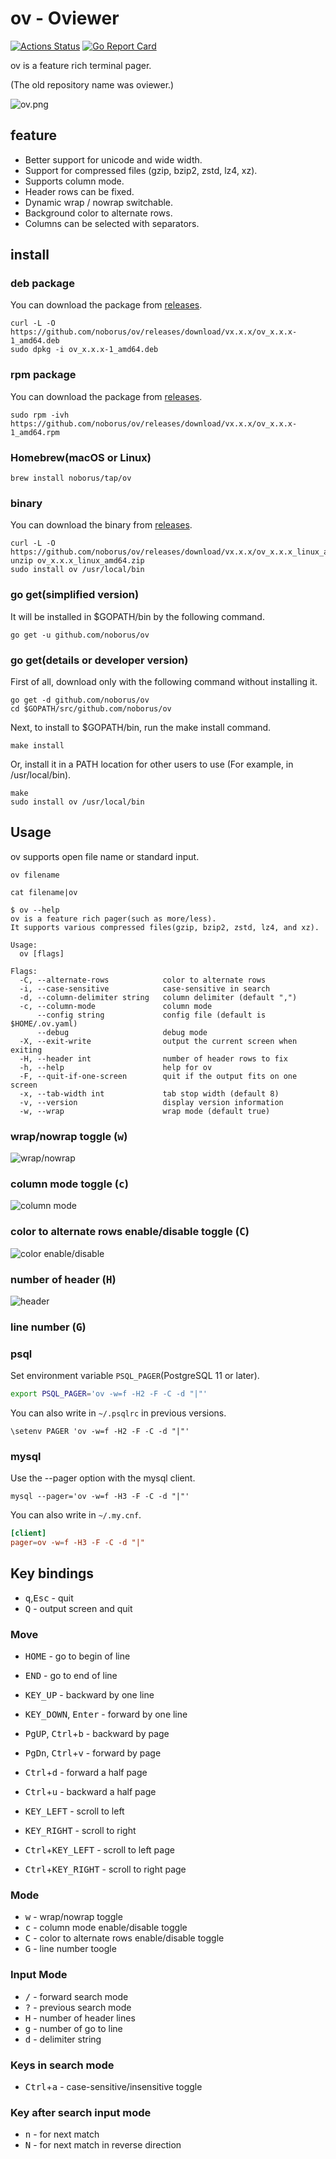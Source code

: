 # ov - Oviewer

[![Actions Status](https://github.com/noborus/ov/workflows/Go/badge.svg)](https://github.com/noborus/ov/actions)
[![Go Report Card](https://goreportcard.com/badge/github.com/noborus/ov)](https://goreportcard.com/report/github.com/noborus/ov)

ov is a feature rich terminal pager.

(The old repository name was oviewer.)

![ov.png](https://raw.githubusercontent.com/noborus/ov/master/docs/ov.png)

## feature

* Better support for unicode and wide width.
* Support for compressed files (gzip, bzip2, zstd, lz4, xz).
* Supports column mode.
* Header rows can be fixed.
* Dynamic wrap / nowrap switchable.
* Background color to alternate rows.
* Columns can be selected with separators.

## install

### deb package

You can download the package from [releases](https://github.com/noborus/ov/releases).

```console
curl -L -O https://github.com/noborus/ov/releases/download/vx.x.x/ov_x.x.x-1_amd64.deb
sudo dpkg -i ov_x.x.x-1_amd64.deb
```

### rpm package

You can download the package from [releases](https://github.com/noborus/ov/releases).

```console
sudo rpm -ivh https://github.com/noborus/ov/releases/download/vx.x.x/ov_x.x.x-1_amd64.rpm
```

### Homebrew(macOS or Linux)

```console
brew install noborus/tap/ov
```

### binary

You can download the binary from [releases](https://github.com/noborus/ov/releases).

```console
curl -L -O https://github.com/noborus/ov/releases/download/vx.x.x/ov_x.x.x_linux_amd64.zip
unzip ov_x.x.x_linux_amd64.zip
sudo install ov /usr/local/bin
```

### go get(simplified version)

It will be installed in $GOPATH/bin by the following command.

```console
go get -u github.com/noborus/ov
```

### go get(details or developer version)

First of all, download only with the following command without installing it.

```console
go get -d github.com/noborus/ov
cd $GOPATH/src/github.com/noborus/ov
```

Next, to install to $GOPATH/bin, run the make install command.

```console
make install
```

Or, install it in a PATH location for other users to use
(For example, in /usr/local/bin).

```console
make
sudo install ov /usr/local/bin
```

## Usage

ov supports open file name or standard input.

```console
ov filename
```

```console
cat filename|ov
```

```console
$ ov --help
ov is a feature rich pager(such as more/less).
It supports various compressed files(gzip, bzip2, zstd, lz4, and xz).

Usage:
  ov [flags]

Flags:
  -C, --alternate-rows            color to alternate rows
  -i, --case-sensitive            case-sensitive in search
  -d, --column-delimiter string   column delimiter (default ",")
  -c, --column-mode               column mode
      --config string             config file (default is $HOME/.ov.yaml)
      --debug                     debug mode
  -X, --exit-write                output the current screen when exiting
  -H, --header int                number of header rows to fix
  -h, --help                      help for ov
  -F, --quit-if-one-screen        quit if the output fits on one screen
  -x, --tab-width int             tab stop width (default 8)
  -v, --version                   display version information
  -w, --wrap                      wrap mode (default true)
```

### wrap/nowrap toggle (<kbd>w</kbd>)

![wrap/nowrap](https://raw.githubusercontent.com/noborus/ov/master/docs/ov-wrap.gif)

### column mode toggle (<kbd>c</kbd>)

![column mode](https://raw.githubusercontent.com/noborus/ov/master/docs/ov-column.gif)

### color to alternate rows enable/disable toggle (<kbd>C</kbd>)

![color enable/disable](https://raw.githubusercontent.com/noborus/ov/master/docs/ov-color.gif)

### number of header (<kbd>H</kbd>)

![header](https://raw.githubusercontent.com/noborus/ov/master/docs/ov-header.gif)

### line number (<kbd>G</kbd>)

### psql

Set environment variable `PSQL_PAGER`(PostgreSQL 11 or later).

```sh
export PSQL_PAGER='ov -w=f -H2 -F -C -d "|"'
```

You can also write in `~/.psqlrc` in previous versions.

```filename:~/.psqlrc
\setenv PAGER 'ov -w=f -H2 -F -C -d "|"'
```

### mysql

Use the --pager option with the mysql client.

```console
mysql --pager='ov -w=f -H3 -F -C -d "|"'
```

You can also write in `~/.my.cnf`.

```filename:~/.my.cnf
[client]
pager=ov -w=f -H3 -F -C -d "|"
```

## Key bindings

* <kbd>q</kbd>,<kbd>Esc</kbd> - quit
* <kbd>Q</kbd> - output screen and quit

### Move

* <kbd>HOME</kbd> - go to begin of line
* <kbd>END</kbd> - go to end of line
* <kbd>KEY_UP</kbd> - backward by one line
* <kbd>KEY_DOWN</kbd>, <kbd>Enter</kbd> - forward by one line
* <kbd>PgUP</kbd>, <kbd>Ctrl</kbd>+<kbd>b</kbd> - backward by page
* <kbd>PgDn</kbd>, <kbd>Ctrl</kbd>+<kbd>v</kbd> - forward by page
* <kbd>Ctrl</kbd>+<kbd>d</kbd> - forward a half page
* <kbd>Ctrl</kbd>+<kbd>u</kbd> - backward a half page

* <kbd>KEY_LEFT</kbd> - scroll to left
* <kbd>KEY_RIGHT</kbd> - scroll to right

* <kbd>Ctrl</kbd>+<kbd>KEY_LEFT</kbd> - scroll to left page
* <kbd>Ctrl</kbd>+<kbd>KEY_RIGHT</kbd> - scroll to right page

### Mode

* <kbd>w</kbd> - wrap/nowrap toggle
* <kbd>c</kbd> - column mode enable/disable toggle
* <kbd>C</kbd> - color to alternate rows enable/disable toggle
* <kbd>G</kbd> - line number toogle

### Input Mode

* <kbd>/</kbd> - forward search mode
* <kbd>?</kbd> - previous search mode
* <kbd>H</kbd> - number of header lines
* <kbd>g</kbd> - number of go to line
* <kbd>d</kbd> - delimiter string

### Keys in search mode

* <kbd>Ctrl</kbd>+<kbd>a</kbd> - case-sensitive/insensitive toggle

### Key after search input mode

* <kbd>n</kbd> - for next match
* <kbd>N</kbd> - for next match in reverse direction
